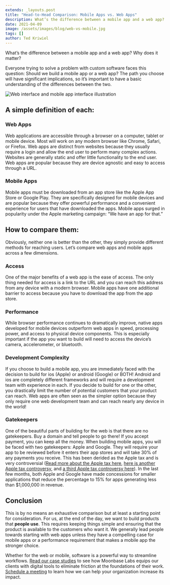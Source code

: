 ```yaml
---
extends: _layouts.post
title: "Head-to-Head Comparison: Mobile Apps vs. Web Apps"
description: What’s the difference between a mobile app and a web app? Why does it matter? .
date: 2021-04-09
image: /assets/images/blog/web-vs-mobile.jpg
tags: []
author: Ted Kriwiel
---
```


What’s the difference between a mobile app and a web app? Why does it matter?

Everyone trying to solve a problem with custom software faces this question: Should we build a mobile app or a web app? The path you choose will have significant implications, so it’s important to have a basic understanding of the differences between the two.

![Web interface and mobile app interface illustration](/assets/images/blog/web-vs-mobile.jpg)

## A simple definition of each:

### Web Apps

Web applications are accessible through a browser on a computer, tablet or mobile device. Most will work on any modern browser like Chrome, Safari, or Firefox. Web apps are distinct from websites because they usually require a login and allow the end user to perform many complex actions. Websites are generally static and offer little functionality to the end user. Web apps are popular because they are device agnostic and easy to access through a URL.

### Mobile Apps

Mobile apps must be downloaded from an app store like the Apple App Store or Google Play. They are specifically designed for mobile devices and are popular because they offer powerful performance and a convenient experience for users that have downloaded the apps. Mobile apps surged in popularity under the Apple marketing campaign: “We have an app for that.”

## How to compare them:

Obviously, neither one is better than the other, they simply provide different methods for reaching users. Let’s compare web apps and mobile apps across a few dimensions.

### Access

One of the major benefits of a web app is the ease of access. The only thing needed for access is a link to the URL and you can reach this address from any device with a modern browser. Mobile apps have one additional barrier to access because you have to download the app from the app store.

### Performance

While browser performance continues to dramatically improve, native apps developed for mobile devices outperform web apps in speed, processing power, and access to physical device components. This is especially important if the app you want to build will need to access the device’s camera, accelerometer, or bluetooth.

### Development Complexity

If you choose to build a mobile app, you are immediately faced with the decision to build for ios (Apple) or android (Google) or BOTH! Android and ios are completely different frameworks and will require a development team with experience in each. If you decide to build for one or the other, you drastically limit the number of potential customers that your product can reach. Web apps are often seen as the simpler option because they only require one web development team and can reach nearly any device in the world!

### Gatekeepers

One of the beautiful parts of building for the web is that there are no gatekeepers. Buy a domain and tell people to go there! If you accept payment, you can keep all the money. When building mobile apps, you will be faced with two gatekeepers: Apple and Google. They will require your app to be reviewed before it enters their app stores and will take 30% of any payments you receive. This has been derided as the Apple tax and is very controversial ([Read <span class="sr-only">more about the Apple tax </span>here](https://www.businessinsider.com/apple-developer-rage-30-percent-app-store-tax-2020-6), [here<span class="sr-only"> is another Apple tax controversy</span>](https://www.business-standard.com/article/companies/google-delays-adopting-controversial-30-in-app-commission-from-jan-to-sept-120112300691_1.html), and [<span class="sr-only">a third Apple tax controversy </span>here](https://hey.com/apple/)). In the last few months, both Apple and Google have made concessions for smaller applications that reduce the percentage to 15% for apps generating less than $1,000,000 in revenue.

## Conclusion

This is by no means an exhaustive comparison but at least a starting point for consideration. For us, at the end of the day, we want to build products that **people use**. This requires keeping things simple and ensuring that the product is available to the customers who want it. We generally lead people towards starting with web apps unless they have a compelling case for mobile apps or a performance requirement that makes a mobile app the stronger choice.

Whether for the web or mobile, software is a powerful way to streamline workflows. [Read our case studies](https://moonbaselabs.com/case-studies) to see how Moonbase Labs equips our clients with digital tools to eliminate friction at the foundations of their work. [Schedule a meeting](https://form.asana.com/?k=UGChj8QUhBXNpBlEoAcBVg&d=359352374091689) to learn how we can help your organization increase its impact.
